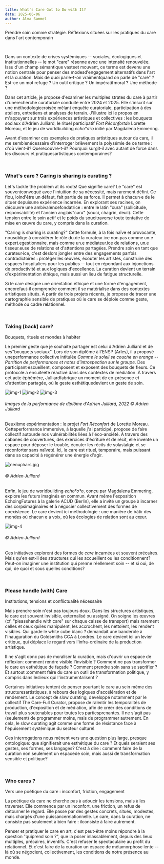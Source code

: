```yaml
---
title: What's Care Got to Do with It?
date: 2025-06-06
author: Alma Sammel
---
```


Prendre soin comme stratégie. Réflexions situées sur les pratiques du care dans l'art contemporain


⠀

Dans un contexte de crises systémiques -- sociales, écologiques et institutionnelles -- le mot "care" résonne avec une intensité renouvelée. Issu d'un champ sémantique vasteet mouvant, ce terme est devenu une notion centrale pour penser des modesd'engagement alternatifs dans l'art et la curation. Mais de quoi parle-t-on vraimentquand on parle de "care" ? Est-ce un mot refuge ? Un outil critique ? Un impératifmoral ? Une méthode ?

Dans cet article, je propose d'examiner les multiples strates du care à partir d'unerecherche curatoriale conduite entre 2024 et 2025. Elle s'inscrit sur une méthodologiecroisée mêlant enquête curatoriale, participation à des ateliers, entretiens et analyses de terrain. J'illustre ici le propos en m'appuyant sur trois expériences artistiques et collectives : les bouquets sociaux d'Adrien Julliard, le rituel participatif *Fort Réconfortde* Lorette Moreau, et le jeu de worldbuilding *echo°o°o* initié par Magdalena Emmering.

Avant d'examiner ces exemples de pratiques artistiques autour du care, il me semblenécessaire d'interroger brièvement la polysémie de ce terme : d'où vient-il? Querecouvre-t-il? Pourquoi surgit-il avec autant de force dans les discours et pratiquesartistiques contemporaines?

⠀

### What's care ? Caring is sharing is curating ?

Let's tackle the problem at its roots! Que signifie care? Le "care" est souventconvoqué avec l'intuition de sa nécessité, mais rarement défini. Ce flou, loind'être un défaut, fait partie de sa force. Il permet à chacun·e de le situer depuisune expérience incarnée. En explorant ses racines, on découvre une ambivalencefondatrice : entre le latin "cura" (sollicitude, responsabilité) et l'ancien anglais"caru" (souci, chagrin, deuil). Cette tension entre le soin actif et le poids du soucitraverse toute tentative de mise en œuvre du care, y compris dans la curation.

"Caring is sharing is curating?" Cette formule, à la fois naïve et provocante, nousoblige à considérer le rôle du.de la curateur.ice non pas comme un.e expert.egestionnaire, mais comme un.e médiateur.ice de relations, un.e tisseur.euse de relations et d'attentions partagées. Prendre soin en tant que curateur·ice, c'est dèslors jongler entre des engagements parfois contradictoires : protéger les œuvres, écouter les artistes, construire des espaces hospitaliers pour les publics -- tout en répondant aux injonctions de productivité et aux logiques d'excellence. La curation devient un terrain d'expérimentation éthique, mais aussi un lieu de fatigue structurelle.

Si le care désigne une orientation éthique et une forme d'engagement, encorefaut-il comprendre comment il se matérialise dans des contextes artistiques situés. À partir de trois projets récents, je propose de tracer une cartographie sensible de pratiques où le care se déploie comme geste, méthode ou cadre relationnel.

⠀

### Taking (back) care?

Bouquets, rituels et mondes à habiter

Le premier geste que je souhaite partager est celui d'Adrien Julliard et de ses"bouquets sociaux". Lors de son diplôme à l'ENSP (Arles), il a proposé uneperformance collective intitulée *Comme le soleil se couche en orange -- Partition de performances et notes d'introspection sur le groupe.* Des participant·escueillent, composent et exposent des bouquets de fleurs. Ce protocole a ensuiteété réactivé dans des contextes de médiation. À travers cet acte éphémère, Julliardfabrique un moment de co-présence et d'attention partagée, où le geste esthétiquedevient un geste de soin.

![img-1](https://raw.githubusercontent.com/EduGonO/bcphl-tests/main/public/media/articles/Automaton/whats-care-got-to-do-with-it/img1.jpg)
![img-2](https://raw.githubusercontent.com/EduGonO/bcphl-tests/main/public/media/articles/Automaton/whats-care-got-to-do-with-it/img2.jpg)
![img-3](https://raw.githubusercontent.com/EduGonO/bcphl-tests/main/public/media/articles/Automaton/whats-care-got-to-do-with-it/img3.jpeg)
###### Images de la performance de diplôme d'Adrien Julliard, 2022 © Adrien Julliard

Deuxième expérimentation : le projet *Fort Réconfort* de Lorette Moreau. Cetteperformance immersive, à laquelle j'ai participé, propose de faire collectif autourde nos vulnérabilités liées à l'éco-anxiété. À travers des cabanes de couvertures, des exercices d'écriture et de récit, elle invente un espace pour déposer le trouble, écouter les récits de solastalgie et se réconforter sans naïveté. Ici, le care est rituel, temporaire, mais puissant dans sa capacité à régénérer une énergie d'agir.

![nenuphars.jpg](https://raw.githubusercontent.com/EduGonO/bcphl-tests/main/public/media/articles/Automaton/whats-care-got-to-do-with-it/nenuphars.jpg)
###### © Adrien Julliard

Enfin, le jeu de worldbuilding *echo°o°o*, conçu par Magdalena Emmering, explore les futurs imaginés en commun. Avant même l'exposition EchoingFutures à la galerie ACUD (Berlin), elle a invité un groupe à incarner des corpsimaginaires et à négocier collectivement des formes de coexistence. Le care devient ici méthodologie : une manière de bâtir des mondes où chacun·e a voix, où les écologies de relation sont au cœur.

![img-4](https://raw.githubusercontent.com/EduGonO/bcphl-tests/main/public/media/articles/Automaton/whats-care-got-to-do-with-it/img4.jpg)
###### © Adrien Julliard

Ces initiatives explorent des formes de *care* incarnées et souvent précaires. Mais qu'en est-il des structures qui les accueillent ou les conditionnent? Peut-on imaginer une institution qui prenne réellement soin -- et si oui, de qui, de quoi et sous quelles conditions?

⠀


### Please handle (with) Care  
Institutions, tensions et conflictualité nécessaire

Mais prendre soin n'est pas toujours doux. Dans les structures artistiques, le care est souvent invisible, externalisé ou assigné. On soigne les œuvres (cf. "pleasehandle with care" sur chaque caisse de transport) mais rarement celles et ceux quiles manipulent, les accrochent, les nettoient, les rendent visibles. Qui garde le white cube blanc ? demandait une banderole à l'inauguration du Goldsmiths CCA à Londres. Le care devient ici un levier critique, qui déplace le regard vers l'infra-ordinaire de la production artistique.

Il ne s'agit donc pas de moraliser la curation, mais d'ouvrir un espace de réflexion: comment rendre visible l'invisible ? Comment ne pas transformer le care en esthétique de façade ? Comment prendre soin sans se sacrifier ? Et surtout :comment faire du care un outil de transformation politique, y compris dans leslieux qui l'instrumentalisent ?

Certaines initiatives tentent de penser pourtant le care au sein même des structuresartistiques, à rebours des logiques d'accélération et de rendement. Le concept de slow curating, developpé notamment par le collectif The Care-Full Curator, propose de ralentir les temporalités de production, d'exposition et de médiation, afin de créer des conditions de travail plus soutenables pour toutes les partiesprenantes. Il ne s'agit pas (seulement) de programmer moins, mais de programmer autrement. En cela, le slow curating agit comme une forme de résistance face à l'épuisement systémique du secteur culturel.

Ces interrogations nous mènent vers une question plus large, presque ontologique: que signifierait une esthétique du care ? Et quels seraient ses gestes, ses formes, ses langages? C'est à dire : comment faire de la curation non seulement un espacede soin, mais aussi de transformation sensible et politique?

⠀


### Who cares ?  
Vers une poétique du care : inconfort, friction, engagement

La poétique du care ne cherche pas à adoucir les tensions, mais à les traverser. Elle commence par un inconfort, une friction, un refus de détourner le regard. Elle passe par des gestes concrets, situés, modestes, mais chargés d'une puissancerelationnelle. Le care, dans la curation, ne consiste pas seulement à bien faire : ilconsiste à faire autrement.

Penser et pratiquer le care en art, c'est peut-être moins répondre à la question "quiprend soin ?", que la poser inlassablement, depuis des lieux multiples, précaires, inventifs. C'est refuser le spectaculaire au profit du relationnel. Et c'est faire de la curation un espace de métamorphose lente -- là où se négocient, collectivement, les conditions de notre présence au monde.